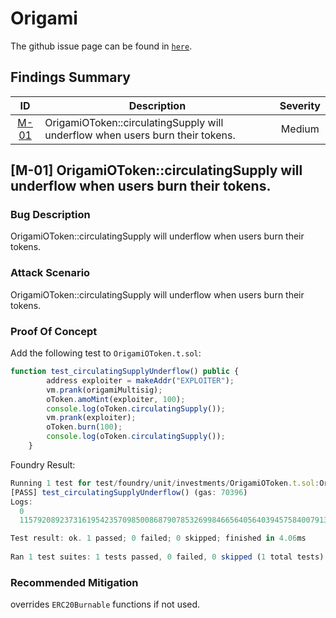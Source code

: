 # Origami

The github issue page can be found in [`here`](
https://github.com/hats-finance/Origami-0x998f1b716a5022be026ca6b919c0ddf45ca31abd/issues/7).

## Findings Summary

| ID | Description | Severity |
| :-: | - | :-: |
| [M-01](#m-01-origamiotoken-circulatingsupply-will-underflow-when-users-burn-their-tokens) | OrigamiOToken::circulatingSupply will underflow when users burn their tokens. | Medium |


## [M-01] OrigamiOToken::circulatingSupply will underflow when users burn their tokens.

### Bug Description

OrigamiOToken::circulatingSupply will underflow when users burn their tokens.



### Attack Scenario

OrigamiOToken::circulatingSupply will underflow when users burn their tokens.


### Proof Of Concept

Add the following test to `OrigamiOToken.t.sol`:

```javascript
function test_circulatingSupplyUnderflow() public {
        address exploiter = makeAddr("EXPLOITER");
        vm.prank(origamiMultisig);
        oToken.amoMint(exploiter, 100);
        console.log(oToken.circulatingSupply());
        vm.prank(exploiter);
        oToken.burn(100);
        console.log(oToken.circulatingSupply());
    }
```

Foundry Result:
```javascript
Running 1 test for test/foundry/unit/investments/OrigamiOToken.t.sol:OrigamiOTokenTestAccess
[PASS] test_circulatingSupplyUnderflow() (gas: 70396)
Logs:
  0
  115792089237316195423570985008687907853269984665640564039457584007913129639836

Test result: ok. 1 passed; 0 failed; 0 skipped; finished in 4.06ms
 
Ran 1 test suites: 1 tests passed, 0 failed, 0 skipped (1 total tests)
```


### Recommended Mitigation

overrides `ERC20Burnable` functions if not used.